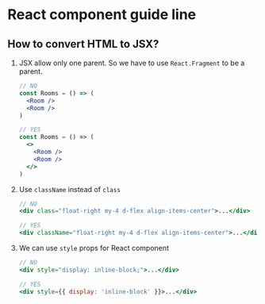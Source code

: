 # React component guide line

## How to convert HTML to JSX?

1. JSX allow only one parent. So we have to use `React.Fragment` to be a parent.

   ```jsx
   // NO 
   const Rooms = () => (
     <Room />
     <Room />
   )
   
   // YES
   const Rooms = () => (
     <>
       <Room />
       <Room />
     </>
   )
   ```

2. Use `className` instead of `class`

   ```jsx
   // NO
   <div class="float-right my-4 d-flex align-items-center">...</div>
   
   // YES
   <div className="float-right my-4 d-flex align-items-center">...</div>
   ```

3. We can use `style` props for React component

   ```jsx
   // NO
   <div style="display: inline-block;">...</div>
   
   // YES
   <div style={{ display: 'inline-block' }}>...</div>
   ```